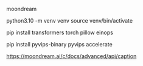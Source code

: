 moondream

 python3.10 -m venv venv
 source venv/bin/activate

pip install transformers torch pillow einops

pip install pyvips-binary pyvips accelerate

https://moondream.ai/c/docs/advanced/api/caption